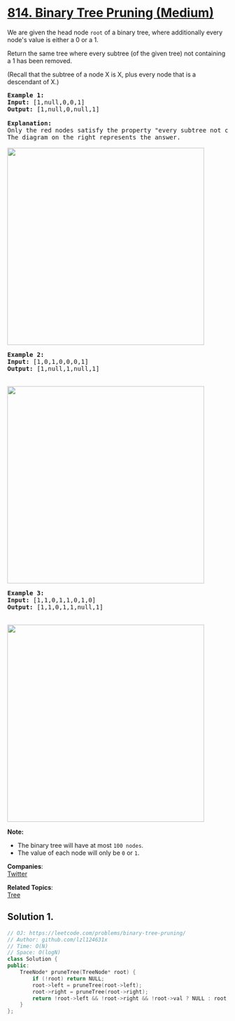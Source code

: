 # [814. Binary Tree Pruning (Medium)](https://leetcode.com/problems/binary-tree-pruning/)

<p>We are given the head node <code>root</code>&nbsp;of a binary tree, where additionally every node's value is either a 0 or a 1.</p>

<p>Return the same tree where every subtree (of the given tree) not containing a 1 has been removed.</p>

<p>(Recall that the subtree of a node X is X, plus every node that is a descendant of X.)</p>

<pre><strong>Example 1:</strong>
<strong>Input:</strong> [1,null,0,0,1]
<strong>Output: </strong>[1,null,0,null,1]
 
<strong>Explanation:</strong> 
Only the red nodes satisfy the property "every subtree not containing a 1".
The diagram on the right represents the answer.

<img alt="" src="https://s3-lc-upload.s3.amazonaws.com/uploads/2018/04/06/1028_2.png" style="width:450px">
</pre>

<pre><strong>Example 2:</strong>
<strong>Input:</strong> [1,0,1,0,0,0,1]
<strong>Output: </strong>[1,null,1,null,1]


<img alt="" src="https://s3-lc-upload.s3.amazonaws.com/uploads/2018/04/06/1028_1.png" style="width:450px">
</pre>

<pre><strong>Example 3:</strong>
<strong>Input:</strong> [1,1,0,1,1,0,1,0]
<strong>Output: </strong>[1,1,0,1,1,null,1]


<img alt="" src="https://s3-lc-upload.s3.amazonaws.com/uploads/2018/04/05/1028.png" style="width:450px">
</pre>

<p><strong>Note: </strong></p>

<ul>
	<li>The binary tree&nbsp;will&nbsp;have&nbsp;at&nbsp;most <code>100 nodes</code>.</li>
	<li>The value of each node will only be <code>0</code> or <code>1</code>.</li>
</ul>


**Companies**:  
[Twitter](https://leetcode.com/company/twitter)

**Related Topics**:  
[Tree](https://leetcode.com/tag/tree/)

## Solution 1.

```cpp
// OJ: https://leetcode.com/problems/binary-tree-pruning/
// Author: github.com/lzl124631x
// Time: O(N)
// Space: O(logN)
class Solution {
public:
    TreeNode* pruneTree(TreeNode* root) {
        if (!root) return NULL;
        root->left = pruneTree(root->left);
        root->right = pruneTree(root->right);
        return !root->left && !root->right && !root->val ? NULL : root;
    }
};
```